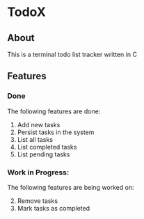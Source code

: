 # TodoX

## About

This is a terminal todo list tracker written in C

## Features

### Done

The following features are done:

1. Add new tasks
2. Persist tasks in the system
3. List all tasks
4. List completed tasks
5. List pending tasks

### Work in Progress:

The following features are being worked on:

2. Remove tasks
3. Mark tasks as completed
